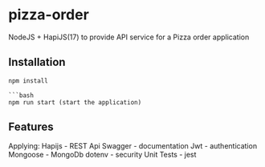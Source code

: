 # pizza-order
NodeJS + HapiJS(17) to provide API service for a Pizza order application

## Installation


```bash
npm install
```
```
```bash
npm run start (start the application)
```

## Features

Applying: 
Hapijs - REST Api
Swagger - documentation
Jwt - authentication
Mongoose - MongoDb
dotenv - security
Unit Tests - jest


